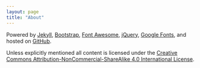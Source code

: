 ```yaml
---
layout: page
title: "About"
---
```

Powered by [Jekyll](https://jekyllrb.com), [Bootstrap](https://getbootstrap.com), [Font Awesome](https://fontawesome.com), [jQuery](https://jquery.com), [Google Fonts](https://fonts.google.com), and hosted on [GitHub](https://github.com/mazerty/mazerty.github.io).

Unless explicitly mentioned all content is licensed under the [Creative Commons Attribution-NonCommercial-ShareAlike 4.0 International License](https://creativecommons.org/licenses/by-nc-sa/4.0).
